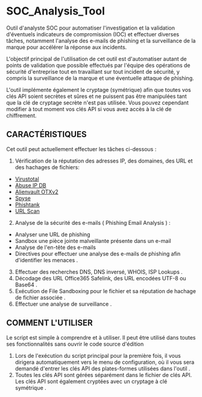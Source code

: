 # SOC_Analysis_Tool
Outil d'analyste SOC pour automatiser l'investigation et la validation d'éventuels indicateurs de compromission (IOC) et effectuer diverses tâches, notamment l'analyse des e-mails de phishing et la surveillance de la marque pour accélérer la réponse aux incidents.

L'objectif principal de l'utilisation de cet outil est d'automatiser autant de points de validation que possible effectués par l'équipe des opérations de sécurité d'entreprise tout en travaillant sur tout incident de sécurité, y compris la surveillance de la marque et une éventuelle attaque de phishing.

L'outil implémente également le cryptage (symétrique) afin que toutes vos clés API soient secrètes et sûres et ne puissent pas être manipulées tant que la clé de cryptage secrète n'est pas utilisée. Vous pouvez cependant modifier à tout moment vos clés API si vous avez accès à la clé de chiffrement.

## CARACTÉRISTIQUES

Cet outil peut actuellement effectuer les tâches ci-dessous :
1. Vérification de la réputation des adresses IP, des domaines, des URL et des hachages de fichiers:
- [Virustotal](https://www.virustotal.com/gui/home/upload)
- [Abuse IP DB](https://www.abuseipdb.com/)
- [Alienvault OTXv2](https://otx.alienvault.com/)
- [Spyse](https://spyse.com/)
- [Phishtank](https://phishtank.org/)
- [URL Scan](https://urlscan.io/)
2. Analyse de la sécurité des e-mails ( Phishing Email Analysis ) :
- Analyser une URL de phishing
- Sandbox une pièce jointe malveillante présente dans un e-mail
- Analyse de l'en-tête des e-mails
- Directives pour effectuer une analyse des e-mails de phishing afin d'identifier les menaces .
3. Effectuer des recherches DNS, DNS inversé, WHOIS, ISP Lookups .
4. Décodage des URL Office365 Safelink, des URL encodées UTF-8 ou Base64 .
5. Exécution de File Sandboxing pour le fichier et sa réputation de hachage de fichier associée .
6. Effectuer une analyse de surveillance .

## COMMENT L'UTILISER
Le script est simple à comprendre et à utiliser. Il peut être utilisé dans toutes ses fonctionnalités sans ouvrir le code source d'édition
1. Lors de l'exécution du script principal pour la première fois, il vous dirigera automatiquement vers le menu de configuration, où il vous sera demandé d'entrer les clés API des plates-formes utilisées dans l'outil .
2. Toutes les clés API sont gérées séparément dans le fichier de clés API. Les clés API sont également cryptées avec un cryptage à clé symétrique .
